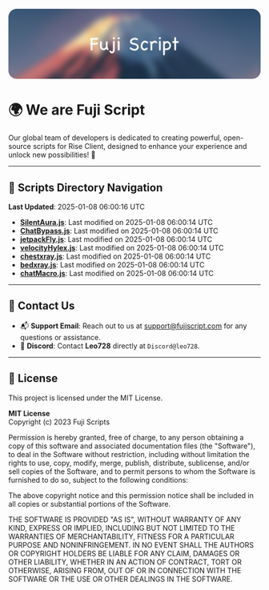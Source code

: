 ![Banner](.github/b.webp)

# 🌍 **We are Fuji Script**

Our global team of developers is dedicated to creating powerful, open-source scripts for Rise Client, designed to enhance your experience and unlock new possibilities! 🌟

---
<!-- SCRIPTS_NAVIGATION_START -->
## 📂 **Scripts Directory Navigation**

**Last Updated**: 2025-01-08 06:00:16 UTC

- **[SilentAura.js](scripts/SilentAura.js)**: Last modified on 2025-01-08 06:00:14 UTC
- **[ChatBypass.js](scripts/ChatBypass.js)**: Last modified on 2025-01-08 06:00:14 UTC
- **[jetpackFly.js](scripts/jetpackFly.js)**: Last modified on 2025-01-08 06:00:14 UTC
- **[velocityHylex.js](scripts/velocityHylex.js)**: Last modified on 2025-01-08 06:00:14 UTC
- **[chestxray.js](scripts/chestxray.js)**: Last modified on 2025-01-08 06:00:14 UTC
- **[bedxray.js](scripts/bedxray.js)**: Last modified on 2025-01-08 06:00:14 UTC
- **[chatMacro.js](scripts/chatMacro.js)**: Last modified on 2025-01-08 06:00:14 UTC

<!-- SCRIPTS_NAVIGATION_END -->

---

## 💬 **Contact Us**  
- 📬 **Support Email**: Reach out to us at [support@fujiscript.com](mailto:support@fujiscript.com) for any questions or assistance.  
- 💬 **Discord**: Contact **Leo728** directly at `Discord@leo728`.

---

## 📜 **License**

This project is licensed under the MIT License.  

**MIT License**  
Copyright (c) 2023 Fuji Scripts  

Permission is hereby granted, free of charge, to any person obtaining a copy of this software and associated documentation files (the "Software"), to deal in the Software without restriction, including without limitation the rights to use, copy, modify, merge, publish, distribute, sublicense, and/or sell copies of the Software, and to permit persons to whom the Software is furnished to do so, subject to the following conditions:  

The above copyright notice and this permission notice shall be included in all copies or substantial portions of the Software.  

THE SOFTWARE IS PROVIDED "AS IS", WITHOUT WARRANTY OF ANY KIND, EXPRESS OR IMPLIED, INCLUDING BUT NOT LIMITED TO THE WARRANTIES OF MERCHANTABILITY, FITNESS FOR A PARTICULAR PURPOSE AND NONINFRINGEMENT. IN NO EVENT SHALL THE AUTHORS OR COPYRIGHT HOLDERS BE LIABLE FOR ANY CLAIM, DAMAGES OR OTHER LIABILITY, WHETHER IN AN ACTION OF CONTRACT, TORT OR OTHERWISE, ARISING FROM, OUT OF OR IN CONNECTION WITH THE SOFTWARE OR THE USE OR OTHER DEALINGS IN THE SOFTWARE.  
